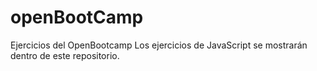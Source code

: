 # openBootCamp
Ejercicios del OpenBootcamp
Los ejercicios de JavaScript se mostrarán dentro de este repositorio.
